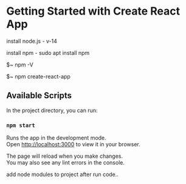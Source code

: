 # Getting Started with Create React App

install node.js - v-14

install npm - sudo apt install npm

$~ npm -V

$~ npm create-react-app



## Available Scripts

In the project directory, you can run:

### `npm start`

Runs the app in the development mode.\
Open [http://localhost:3000](http://localhost:3000) to view it in your browser.

The page will reload when you make changes.\
You may also see any lint errors in the console.




add node modules to project after run code..
